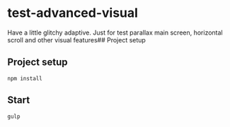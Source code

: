 # test-advanced-visual
Have a little glitchy adaptive. Just for test parallax main screen, horizontal scroll and other visual features## Project setup
## Project setup
```
npm install
```
## Start
```
gulp
```
